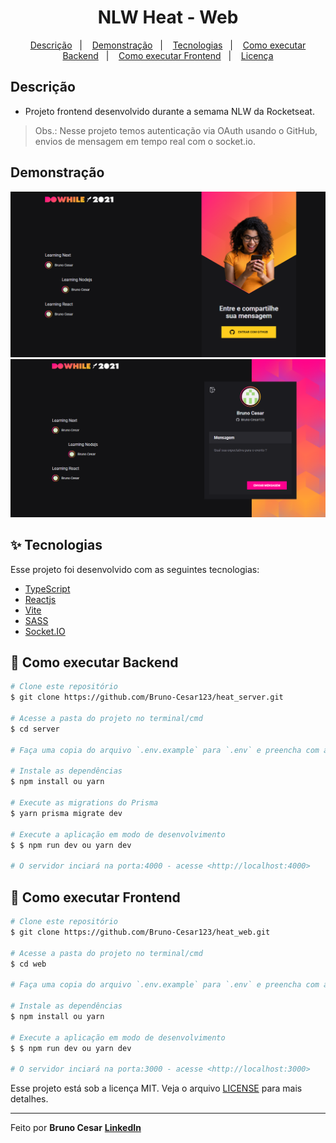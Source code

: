 <h1 align="center">NLW Heat - Web</h1>

<p align="center">
  <a href="#-descricao">Descrição</a>&nbsp;&nbsp;&nbsp;|&nbsp;&nbsp;&nbsp;
  <a href="#-demonstracao">Demonstração</a>&nbsp;&nbsp;&nbsp;|&nbsp;&nbsp;&nbsp;
  <a href="#-tecnologias">Tecnologias</a>&nbsp;&nbsp;&nbsp;|&nbsp;&nbsp;&nbsp;
  <a href="#-como-executar-backend">Como executar Backend</a>&nbsp;&nbsp;&nbsp;|&nbsp;&nbsp;&nbsp;
  <a href="#-como-executar-frontend">Como executar Frontend</a>&nbsp;&nbsp;&nbsp;|&nbsp;&nbsp;&nbsp;
  <a href="#-licença">Licença</a>
</p>

## Descrição

- Projeto frontend desenvolvido durante a semama NLW da Rocketseat.

> Obs.: Nesse projeto temos autenticação via OAuth usando o GitHub, envios de mensagem em tempo real com o socket.io.

## Demonstração

<img width="900px" alt="home" src="./.github/home.png">
<img width="900px" alt="dashboard" src="./.github/dashboard.png">

## ✨ Tecnologias

Esse projeto foi desenvolvido com as seguintes tecnologias:

- [TypeScript](https://www.typescriptlang.org/)
- [Reactjs](https://pt-br.reactjs.org/)
- [Vite](https://vitejs.dev/)
- [SASS](https://sass-lang.com/)
- [Socket.IO](https://socket.io/)

## 🎲 Como executar Backend

```bash
# Clone este repositório
$ git clone https://github.com/Bruno-Cesar123/heat_server.git

# Acesse a pasta do projeto no terminal/cmd
$ cd server

# Faça uma copia do arquivo `.env.example` para `.env` e preencha com as suas credenciais do GitHub

# Instale as dependências
$ npm install ou yarn

# Execute as migrations do Prisma
$ yarn prisma migrate dev

# Execute a aplicação em modo de desenvolvimento
$ $ npm run dev ou yarn dev

# O servidor inciará na porta:4000 - acesse <http://localhost:4000>
```

## 🎲 Como executar Frontend

```bash
# Clone este repositório
$ git clone https://github.com/Bruno-Cesar123/heat_web.git

# Acesse a pasta do projeto no terminal/cmd
$ cd web

# Faça uma copia do arquivo `.env.example` para `.env` e preencha com as suas credenciais do GitHub

# Instale as dependências
$ npm install ou yarn

# Execute a aplicação em modo de desenvolvimento
$ $ npm run dev ou yarn dev

# O servidor inciará na porta:3000 - acesse <http://localhost:3000>
```
Esse projeto está sob a licença MIT. Veja o arquivo [LICENSE](license) para mais detalhes.

---

Feito por **Bruno Cesar** [**LinkedIn**](https://www.linkedin.com/in/bruno-cesar-b0039715a/)